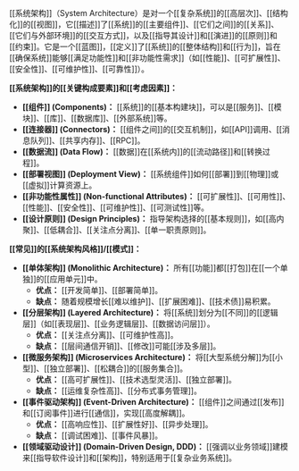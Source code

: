 [[系统架构]]（System Architecture）是对一个[[复杂系统]]的[[高层次]]、[[结构化]]的[[视图]]，它[[描述]]了[[系统]]的[[主要组件]]、[[它们之间]]的[[关系]]、[[它们与外部环境]]的[[交互方式]]，以及[[指导其设计]]和[[演进]]的[[原则]]和[[约束]]。它是一个[[蓝图]]，[[定义]]了[[系统]]的[[整体结构]]和[[行为]]，旨在[[确保系统]]能够[[满足功能性]]和[[非功能性需求]]（如[[性能]]、[[可扩展性]]、[[安全性]]、[[可维护性]]、[[可靠性]]）。



**[[系统架构]]的[[关键构成要素]]和[[考虑因素]]：**

*   **[[组件]] (Components)：** [[系统]]的[[基本构建块]]，可以是[[服务]]、[[模块]]、[[库]]、[[数据库]]、[[外部系统]]等。
*   **[[连接器]] (Connectors)：** [[组件之间]]的[[交互机制]]，如[[API]]调用、[[消息队列]]、[[共享内存]]、[[RPC]]。
*   **[[数据流]] (Data Flow)：** [[数据]]在[[系统内]]的[[流动路径]]和[[转换过程]]。
*   **[[部署视图]] (Deployment View)：** [[系统组件]]如何[[部署]]到[[物理]]或[[虚拟]]计算资源上。
*   **[[非功能性属性]] (Non-functional Attributes)：** [[可扩展性]]、[[可用性]]、[[性能]]、[[安全性]]、[[可维护性]]、[[可测试性]]等。
*   **[[设计原则]] (Design Principles)：** 指导架构选择的[[基本规则]]，如[[高内聚]]、[[低耦合]]、[[关注点分离]]、[[单一职责原则]]。

**[[常见]]的[[系统架构风格]]/[[模式]]：**

*   **[[单体架构]] (Monolithic Architecture)：** 所有[[功能]]都[[打包]]在[[一个单独]]的[[应用单元]]中。
    *   **优点：** [[开发简单]]、[[部署简单]]。
    *   **缺点：** 随着规模增长[[难以维护]]、[[扩展困难]]、[[技术债]]易积累。
*   **[[分层架构]] (Layered Architecture)：** 将[[系统]]划分为[[不同]]的[[逻辑层]]（如[[表现层]]、[[业务逻辑层]]、[[数据访问层]]）。
    *   **优点：** [[关注点分离]]、[[可维护性高]]。
    *   **缺点：** [[层间通信开销]]、[[修改]]可能[[涉及多层]]。
*   **[[微服务架构]] (Microservices Architecture)：** 将[[大型系统分解]]为[[小型]]、[[独立部署]]、[[松耦合]]的[[服务集合]]。
    *   **优点：** [[高可扩展性]]、[[技术选型灵活]]、[[独立部署]]。
    *   **缺点：** [[运维复杂性高]]、[[分布式事务管理]]。
*   **[[事件驱动架构]] (Event-Driven Architecture)：** [[组件]]之间通过[[发布]]和[[订阅事件]]进行[[通信]]，实现[[高度解耦]]。
    *   **优点：** [[高响应性]]、[[扩展性好]]、[[异步处理]]。
    *   **缺点：** [[调试困难]]、[[事件风暴]]。
*   **[[领域驱动设计]] (Domain-Driven Design, DDD)：** [[强调以业务领域]]建模来[[指导软件设计]]和[[架构]]，特别适用于[[复杂业务系统]]。
